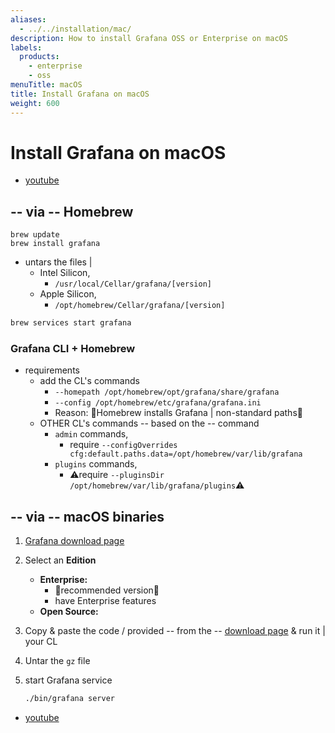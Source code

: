 ```yaml
---
aliases:
  - ../../installation/mac/
description: How to install Grafana OSS or Enterprise on macOS
labels:
  products:
    - enterprise
    - oss
menuTitle: macOS
title: Install Grafana on macOS
weight: 600
---
```


# Install Grafana on macOS

* [youtube](https://www.youtube.com/watch?v=1zdm8SxOLYQ)

## -- via -- Homebrew

```
brew update
brew install grafana
```

* untars the files |
  - Intel Silicon,  
    - `/usr/local/Cellar/grafana/[version]` 
  - Apple Silicon,
    - `/opt/homebrew/Cellar/grafana/[version]`

```bash
brew services start grafana
```

### Grafana CLI + Homebrew

* requirements
  * add the CL's commands
    * `--homepath /opt/homebrew/opt/grafana/share/grafana`
    * `--config /opt/homebrew/etc/grafana/grafana.ini`
    * Reason: 🧠Homebrew installs Grafana | non-standard paths🧠
  * OTHER CL's commands -- based on the -- command
    * `admin` commands,
      * require `--configOverrides cfg:default.paths.data=/opt/homebrew/var/lib/grafana`
    * `plugins` commands,
      * ⚠️require `--pluginsDir /opt/homebrew/var/lib/grafana/plugins`⚠️

## -- via -- macOS binaries

1. [Grafana download page](https://grafana.com/grafana/download)
2. Select an **Edition**
   - **Enterprise:**
     - 👀recommended version👀
     - have Enterprise features
   - **Open Source:**
1. Copy & paste the code / provided -- from the -- [download page](https://grafana.com/grafana/download) & run it | your CL
1. Untar the `gz` file
1. start Grafana service

   ```bash
   ./bin/grafana server
   ```

* [youtube](https://www.youtube.com/watch?v=T51Qa7eE3W8)
